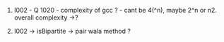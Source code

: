 1. l002 - Q 1020 - complexity of gcc ? - cant be 4(^n), maybe 2^n or n2.
                    overall complexity ->?

2. l002 -> isBipartite -> pair wala method ? 
